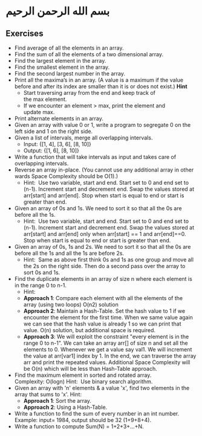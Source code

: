 # بسم الله الرحمن الرحيم

## Exercises
- Find average of all the elements in an array.
- Find the sum of all the elements of a two dimensional array.
- Find the largest element in the array.
- Find the smallest element in the array.
- Find the second largest number in the array.
- Print all the maxima’s in an array. (A value is a maximum if the value before and after its index are smaller than it is or does not exist.)
**Hint**
  - Start traversing array from the end and keep track of the max element.
  - If we encounter an element > max, print the element and update max.
- Print alternate elements in an array.
- Given an array with value 0 or 1, write a program to segregate 0 on the left side and 1 on the right side.
- Given a list of intervals, merge all overlapping intervals.
  - Input: {[1, 4], [3, 6], [8, 10]}
  - Output: {[1, 6], [8, 10]}
- Write a function that will take intervals as input and takes care of overlapping intervals.
- Reverse an array in-place. (You cannot use any additional array in other wards Space Complexity should be O(1).)
  - Hint:  Use two variable, start and end. Start set to 0 and end set to (n-1). Increment start and decrement end. Swap the values stored at arr[start] and arr[end]. Stop when start is equal to end or start is greater than end.
- Given an array of 0s and 1s. We need to sort it so that all the 0s are before all the 1s.
  - Hint:  Use two variable, start and end. Start set to 0 and end set to (n-1). Increment start and decrement end. Swap the values stored at arr[start] and arr[end] only when arr[start] == 1 and arr[end]==0. Stop when start is equal to end or start is greater than end.
- Given an array of 0s, 1s and 2s. We need to sort it so that all the 0s are before all the 1s and all the 1s are before 2s.
  - Hint:  Same as above first think 0s and 1s as one group and move all the 2s on the right side. Then do a second pass over the array to sort 0s and 1s.
- Find the duplicate elements in an array of size n where
each element is in the range 0 to n-1.
  - Hint: 
  - **Approach 1**: Compare each element with all the elements of the array (using two loops) O(n2) solution
  - **Approach 2**: Maintain a Hash-Table. Set the hash value to 1 if we encounter the element for the first time. When we same value again we can see that the hash value is already 1 so we can print that value. O(n) solution, but additional space is required. 
  - **Approach 3**: We will exploit the constraint "every element is in the range 0 to n-1". We can take an array arr[] of size n and set all the elements to 0. Whenever we get a value say val1. We will increment the value at arr[var1] index by 1. In the end, we can traverse the array arr and print the repeated values. Additional Space Complexity will be O(n) which will be less than Hash-Table approach.
- Find the maximum element in sorted and rotated array. Complexity: O(logn) Hint:  Use binary search algorithm.
- Given an array with 'n' elements & a value 'x', find two elements in the array that sums to 'x'. Hint:  
  - **Approach 1**: Sort the array.
  - **Approach 2**: Using a Hash-Table.
- Write a function to find the sum of every number in an int number. Example: input= 1984, output should be 32 (1+9+8+4).
 
- Write a function to compute Sum(N) = 1+2+3+…+N.
